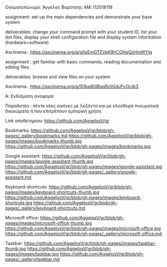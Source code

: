 Ονοματεπώνυμο: Άγγελος Βαρότσης
ΑM: Π2018118

assignment: set-up the main dependencies and demonstrate your base system

deliverables: change your command prompt with your student ID, list your dot files, display your shell configuration file and display system information (hardware+software)

Asciinema : https://asciinema.org/a/g0sEmGTZVeK9hCOHqQzHmWYIq


assignment : get familiar with basic commands, reading documentation and editing files

deliverables: browse and view files on your system

Asciinema : https://asciinema.org/a/l51bp80lBqqRzIjGdJFvOrJb3

A: Ενδιάμεση αναφορά

Παραδοτέο :  πέντε νέες εικόνες με λεζάντα και με ελεύθερα πνευματικά δικαιώματα ή που επιτρέπουν εμπορική χρήση

Link αποθετηρίου: https://github.com/AggelosV/gr

Bookmarks:
https://github.com/AggelosV/gr/blob/gh-pages/_gallery/bookmarks.md
https://github.com/AggelosV/gr/blob/gh-pages/images/bookmarks-thumb.jpg
https://github.com/AggelosV/gr/blob/gh-pages/images/bookmarks.jpg

Google assistant:
https://github.com/AggelosV/gr/blob/gh-pages/images/google-assistant-thumb.jpg
https://github.com/AggelosV/gr/blob/gh-pages/images/google-assistant.jpg
https://github.com/AggelosV/gr/blob/gh-pages/_gallery/google-assistant.md

Keyboard-shortcuts:
https://github.com/AggelosV/gr/blob/gh-pages/images/keyboard-shortcuts-thumb.jpg
https://github.com/AggelosV/gr/blob/gh-pages/images/keyboard-shortcuts.jpg
https://github.com/AggelosV/gr/blob/gh-pages/_gallery/keyboard-shortcuts.md

Microsoft office: 
https://github.com/AggelosV/gr/blob/gh-pages/images/microsoft-office-thumb.jpg
https://github.com/AggelosV/gr/blob/gh-pages/images/microsoft-office.jpg
https://github.com/AggelosV/gr/blob/gh-pages/_gallery/microsoft-office.md

Taskbar:
https://github.com/AggelosV/gr/blob/gh-pages/images/taskbar-thumb.jpg
https://github.com/AggelosV/gr/blob/gh-pages/images/taskbar.jpg
https://github.com/AggelosV/gr/blob/gh-pages/_gallery/taskbar.md
